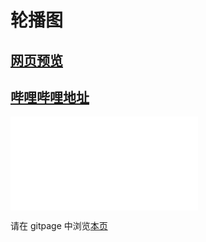 # 轮播图

## [网页预览](src/index.html)

## [哔哩哔哩地址](https://www.bilibili.com/video/BV1KZ4y1Y7md?share_source=copy_web)

<iframe src="//player.bilibili.com/player.html?aid=385683841&bvid=BV1KZ4y1Y7md&cid=767637181&page=1" scrolling="no" border="0" frameborder="no" framespacing="0" allowfullscreen="true"> </iframe>

请在 gitpage 中浏览[本页](https://mekefly.github.io/quick-style/carouser)
